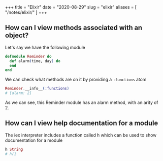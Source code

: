 +++
title = "Elixir"
date = "2020-08-29"
slug = "elixir"
aliases = [
  "/notes/elixir/"
]
+++

## How can I view methods associated with an object?

Let's say we have the following module

```elixir
defmodule Reminder do
  def alarm(time, day) do
  end
end
```

We can check what methods are on it by providing a `:functions` atom

```elixir
Reminder.__info__(:functions)
# [alarm: 2]
```

As we can see, this Reminder module has an alarm method, with an arity of 2.

## How can I view help documentation for a module

The iex interpreter includes a function called h which can be used to show documentation for a module

```elixir
h String
# h/1
```
